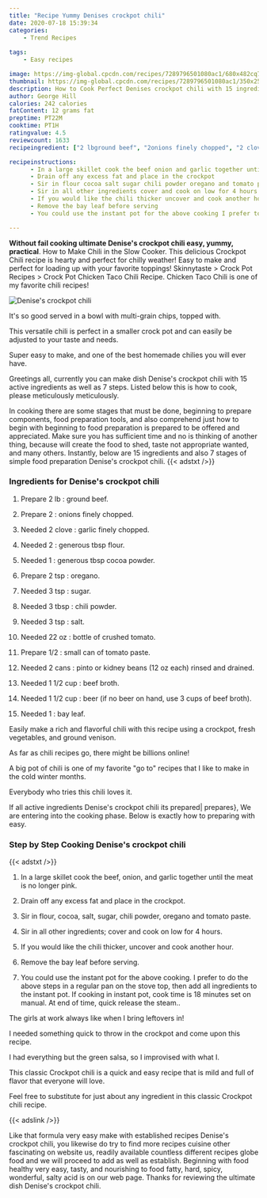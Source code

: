 ```yaml
---
title: "Recipe Yummy Denises crockpot chili"
date: 2020-07-18 15:39:34
categories:
    - Trend Recipes
    
tags:
    - Easy recipes

image: https://img-global.cpcdn.com/recipes/7289796501080ac1/680x482cq70/denises-crockpot-chili-recipe-main-photo.jpg
thumbnail: https://img-global.cpcdn.com/recipes/7289796501080ac1/350x250cq70/denises-crockpot-chili-recipe-main-photo.jpg
description: How to Cook Perfect Denises crockpot chili with 15 ingredients and 7 stages of easy cooking.
author: George Hill
calories: 242 calories
fatContent: 12 grams fat
preptime: PT22M
cooktime: PT1H
ratingvalue: 4.5
reviewcount: 1633
recipeingredient: ["2 lbground beef", "2onions finely chopped", "2 clovegarlic finely chopped", "2generous tbsp flour", "1generous tbsp cocoa powder", "2 tsporegano", "3 tspsugar", "3 tbspchili powder", "3 tspsalt", "22 ozbottle of crushed tomato", "1/2small can of tomato paste", "2 canspinto or kidney beans 12 oz each rinsed and drained", "1 1/2 cupbeef broth", "1 1/2 cupbeer if no beer on hand use 3 cups of beef broth", "1bay leaf"]

recipeinstructions: 
      - In a large skillet cook the beef onion and garlic together until the meat is no longer pink 
      - Drain off any excess fat and place in the crockpot 
      - Sir in flour cocoa salt sugar chili powder oregano and tomato paste 
      - Sir in all other ingredients cover and cook on low for 4 hours 
      - If you would like the chili thicker uncover and cook another hour 
      - Remove the bay leaf before serving 
      - You could use the instant pot for the above cooking I prefer to do the above steps in a regular pan on the stove top then add all ingredients to the instant pot If cooking in instant pot cook time is 18 minutes set on manual At end of time quick release the steam

---
```




**Without fail cooking ultimate Denise&#39;s crockpot chili easy, yummy, practical**. How to Make Chili in the Slow Cooker. This delicious Crockpot Chili recipe is hearty and perfect for chilly weather! Easy to make and perfect for loading up with your favorite toppings! Skinnytaste &gt; Crock Pot Recipes &gt; Crock Pot Chicken Taco Chili Recipe. Chicken Taco Chili is one of my favorite chili recipes!


![Denise&#39;s crockpot chili](https://img-global.cpcdn.com/recipes/7289796501080ac1/680x482cq70/denises-crockpot-chili-recipe-main-photo.jpg "Denise&#39;s crockpot chili")



It&#39;s so good served in a bowl with multi-grain chips, topped with.

This versatile chili is perfect in a smaller crock pot and can easily be adjusted to your taste and needs.

Super easy to make, and one of the best homemade chilies you will ever have.


Greetings all, currently you can make dish Denise&#39;s crockpot chili with 15 active ingredients as well as 7 steps. Listed below this is how to cook, please meticulously meticulously.

In cooking there are some stages that must be done, beginning to prepare components, food preparation tools, and also comprehend just how to begin with beginning to food preparation is prepared to be offered and appreciated. Make sure you has sufficient time and no is thinking of another thing, because will create the food to shed, taste not appropriate wanted, and many others. Instantly, below are 15 ingredients and also 7 stages of simple food preparation Denise&#39;s crockpot chili.
{{< adstxt />}}

### Ingredients for Denise&#39;s crockpot chili


1. Prepare 2 lb : ground beef.

1. Prepare 2 : onions finely chopped.

1. Needed 2 clove : garlic finely chopped.

1. Needed 2 : generous tbsp flour.

1. Needed 1 : generous tbsp cocoa powder.

1. Prepare 2 tsp : oregano.

1. Needed 3 tsp : sugar.

1. Needed 3 tbsp : chili powder.

1. Needed 3 tsp : salt.

1. Needed 22 oz : bottle of crushed tomato.

1. Prepare 1/2 : small can of tomato paste.

1. Needed 2 cans : pinto or kidney beans (12 oz each) rinsed and drained.

1. Needed 1 1/2 cup : beef broth.

1. Needed 1 1/2 cup : beer (if no beer on hand, use 3 cups of beef broth).

1. Needed 1 : bay leaf.


Easily make a rich and flavorful chili with this recipe using a crockpot, fresh vegetables, and ground venison.

As far as chili recipes go, there might be billions online!

A big pot of chili is one of my favorite &#34;go to&#34; recipes that I like to make in the cold winter months.

Everybody who tries this chili loves it.


If all active ingredients Denise&#39;s crockpot chili its prepared| prepares}, We are entering into the cooking phase. Below is exactly how to preparing with easy.

### Step by Step Cooking Denise&#39;s crockpot chili

{{< adstxt />}}


1. In a large skillet cook the beef, onion, and garlic together until the meat is no longer pink.



1. Drain off any excess fat and place in the crockpot.



1. Sir in flour, cocoa, salt, sugar, chili powder, oregano and tomato paste.



1. Sir in all other ingredients; cover and cook on low for 4 hours.



1. If you would like the chili thicker, uncover and cook another hour.



1. Remove the bay leaf before serving.



1. You could use the instant pot for the above cooking. I prefer to do the above steps in a regular pan on the stove top, then add all ingredients to the instant pot. If cooking in instant pot, cook time is 18 minutes set on manual. At end of time, quick release the steam..




The girls at work always like when I bring leftovers in!

I needed something quick to throw in the crockpot and come upon this recipe.

I had everything but the green salsa, so I improvised with what I.

This classic Crockpot chili is a quick and easy recipe that is mild and full of flavor that everyone will love.

Feel free to substitute for just about any ingredient in this classic Crockpot chili recipe.


{{< adslink />}}

Like that formula very easy make with established recipes Denise&#39;s crockpot chili, you likewise do try to find more recipes cuisine other fascinating on website us, readily available countless different recipes globe food and we will proceed to add as well as establish. Beginning with food healthy very easy, tasty, and nourishing to food fatty, hard, spicy, wonderful, salty acid is on our web page. Thanks for reviewing the ultimate dish Denise&#39;s crockpot chili.
